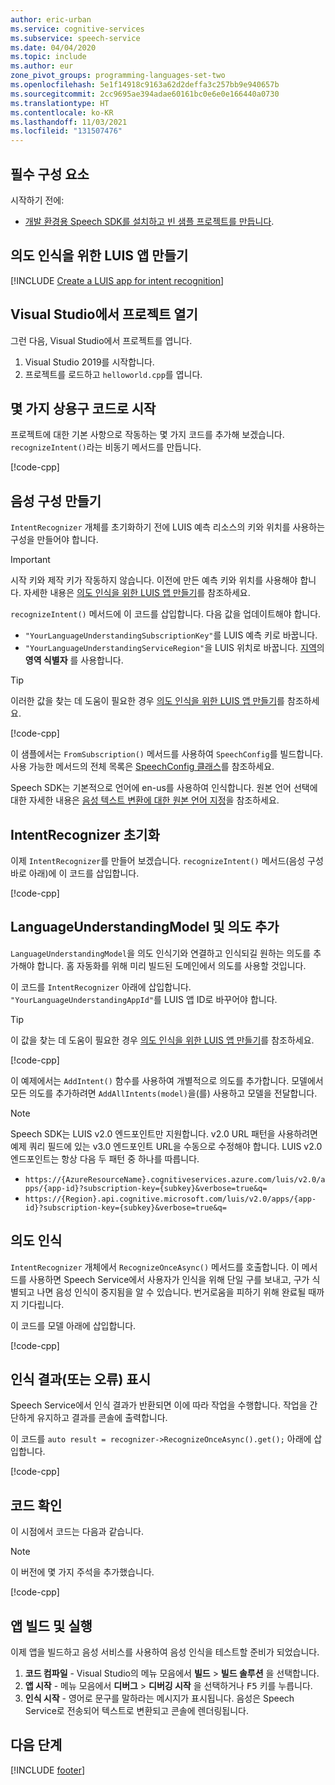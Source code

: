 ```yaml
---
author: eric-urban
ms.service: cognitive-services
ms.subservice: speech-service
ms.date: 04/04/2020
ms.topic: include
ms.author: eur
zone_pivot_groups: programming-languages-set-two
ms.openlocfilehash: 5e1f14918c9163a62d2deffa3c257bb9e940657b
ms.sourcegitcommit: 2cc9695ae394adae60161bc0e6e0e166440a0730
ms.translationtype: HT
ms.contentlocale: ko-KR
ms.lasthandoff: 11/03/2021
ms.locfileid: "131507476"
---
```

## <a name="prerequisites"></a>필수 구성 요소

시작하기 전에:

* <a href="~/articles/cognitive-services/Speech-Service/quickstarts/setup-platform.md?tabs=windows&pivots=programming-language-cpp" target="_blank">개발 환경용 Speech SDK를 설치하고 빈 샘플 프로젝트를 만듭니다</a>.

## <a name="create-a-luis-app-for-intent-recognition"></a>의도 인식을 위한 LUIS 앱 만들기

[!INCLUDE [Create a LUIS app for intent recognition](../luis-sign-up.md)]

## <a name="open-your-project-in-visual-studio"></a>Visual Studio에서 프로젝트 열기

그런 다음, Visual Studio에서 프로젝트를 엽니다.

1. Visual Studio 2019를 시작합니다.
2. 프로젝트를 로드하고 `helloworld.cpp`를 엽니다.

## <a name="start-with-some-boilerplate-code"></a>몇 가지 상용구 코드로 시작

프로젝트에 대한 기본 사항으로 작동하는 몇 가지 코드를 추가해 보겠습니다. `recognizeIntent()`라는 비동기 메서드를 만듭니다.

[!code-cpp[](~/samples-cognitive-services-speech-sdk/quickstart/cpp/windows/intent-recognition/helloworld/helloworld.cpp?range=6-16,72-80)]

## <a name="create-a-speech-configuration"></a>음성 구성 만들기

`IntentRecognizer` 개체를 초기화하기 전에 LUIS 예측 리소스의 키와 위치를 사용하는 구성을 만들어야 합니다.

> [!IMPORTANT]
> 시작 키와 제작 키가 작동하지 않습니다. 이전에 만든 예측 키와 위치를 사용해야 합니다. 자세한 내용은 [의도 인식을 위한 LUIS 앱 만들기](#create-a-luis-app-for-intent-recognition)를 참조하세요.

`recognizeIntent()` 메서드에 이 코드를 삽입합니다. 다음 값을 업데이트해야 합니다.

* `"YourLanguageUnderstandingSubscriptionKey"`를 LUIS 예측 키로 바꿉니다.
* `"YourLanguageUnderstandingServiceRegion"`을 LUIS 위치로 바꿉니다.  [지역](../../../../regions.md)의 **영역 식별자** 를 사용합니다.

>[!TIP]
> 이러한 값을 찾는 데 도움이 필요한 경우 [의도 인식을 위한 LUIS 앱 만들기](#create-a-luis-app-for-intent-recognition)를 참조하세요.

[!code-cpp[](~/samples-cognitive-services-speech-sdk/quickstart/cpp/windows/intent-recognition/helloworld/helloworld.cpp?range=25)]

이 샘플에서는 `FromSubscription()` 메서드를 사용하여 `SpeechConfig`를 빌드합니다. 사용 가능한 메서드의 전체 목록은 [SpeechConfig 클래스](/cpp/cognitive-services/speech/speechconfig)를 참조하세요.

Speech SDK는 기본적으로 언어에 en-us를 사용하여 인식합니다. 원본 언어 선택에 대한 자세한 내용은 [음성 텍스트 변환에 대한 원본 언어 지정](../../../../how-to-specify-source-language.md)을 참조하세요.

## <a name="initialize-an-intentrecognizer"></a>IntentRecognizer 초기화

이제 `IntentRecognizer`를 만들어 보겠습니다. `recognizeIntent()` 메서드(음성 구성 바로 아래)에 이 코드를 삽입합니다.

[!code-cpp[](~/samples-cognitive-services-speech-sdk/quickstart/cpp/windows/intent-recognition/helloworld/helloworld.cpp?range=28)]

## <a name="add-a-languageunderstandingmodel-and-intents"></a>LanguageUnderstandingModel 및 의도 추가

`LanguageUnderstandingModel`을 의도 인식기와 연결하고 인식되길 원하는 의도를 추가해야 합니다. 홈 자동화를 위해 미리 빌드된 도메인에서 의도를 사용할 것입니다.

이 코드를 `IntentRecognizer` 아래에 삽입합니다. `"YourLanguageUnderstandingAppId"`를 LUIS 앱 ID로 바꾸어야 합니다.

>[!TIP]
> 이 값을 찾는 데 도움이 필요한 경우 [의도 인식을 위한 LUIS 앱 만들기](#create-a-luis-app-for-intent-recognition)를 참조하세요.

[!code-cpp[](~/samples-cognitive-services-speech-sdk/quickstart/cpp/windows/intent-recognition/helloworld/helloworld.cpp?range=31-33)]

이 예제에서는 `AddIntent()` 함수를 사용하여 개별적으로 의도를 추가합니다. 모델에서 모든 의도를 추가하려면 `AddAllIntents(model)`을(를) 사용하고 모델을 전달합니다.

> [!NOTE]
> Speech SDK는 LUIS v2.0 엔드포인트만 지원합니다.
> v2.0 URL 패턴을 사용하려면 예제 쿼리 필드에 있는 v3.0 엔드포인트 URL을 수동으로 수정해야 합니다.
> LUIS v2.0 엔드포인트는 항상 다음 두 패턴 중 하나를 따릅니다.
> * `https://{AzureResourceName}.cognitiveservices.azure.com/luis/v2.0/apps/{app-id}?subscription-key={subkey}&verbose=true&q=`
> * `https://{Region}.api.cognitive.microsoft.com/luis/v2.0/apps/{app-id}?subscription-key={subkey}&verbose=true&q=`

## <a name="recognize-an-intent"></a>의도 인식

`IntentRecognizer` 개체에서 `RecognizeOnceAsync()` 메서드를 호출합니다. 이 메서드를 사용하면 Speech Service에서 사용자가 인식을 위해 단일 구를 보내고, 구가 식별되고 나면 음성 인식이 중지됨을 알 수 있습니다. 번거로움을 피하기 위해 완료될 때까지 기다립니다.

이 코드를 모델 아래에 삽입합니다.

[!code-cpp[](~/samples-cognitive-services-speech-sdk/quickstart/cpp/windows/intent-recognition/helloworld/helloworld.cpp?range=43)]

## <a name="display-the-recognition-results-or-errors"></a>인식 결과(또는 오류) 표시

Speech Service에서 인식 결과가 반환되면 이에 따라 작업을 수행합니다. 작업을 간단하게 유지하고 결과를 콘솔에 출력합니다.

이 코드를 `auto result = recognizer->RecognizeOnceAsync().get();` 아래에 삽입합니다.

[!code-cpp[](~/samples-cognitive-services-speech-sdk/quickstart/cpp/windows/intent-recognition/helloworld/helloworld.cpp?range=46-71)]

## <a name="check-your-code"></a>코드 확인

이 시점에서 코드는 다음과 같습니다.

> [!NOTE]
> 이 버전에 몇 가지 주석을 추가했습니다.

[!code-cpp[](~/samples-cognitive-services-speech-sdk/quickstart/cpp/windows/intent-recognition/helloworld/helloworld.cpp?range=6-79)]

## <a name="build-and-run-your-app"></a>앱 빌드 및 실행

이제 앱을 빌드하고 음성 서비스를 사용하여 음성 인식을 테스트할 준비가 되었습니다.

1. **코드 컴파일** - Visual Studio의 메뉴 모음에서 **빌드** > **빌드 솔루션** 을 선택합니다.
2. **앱 시작** - 메뉴 모음에서 **디버그** > **디버깅 시작** 을 선택하거나 <kbd>F5</kbd> 키를 누릅니다.
3. **인식 시작** - 영어로 문구를 말하라는 메시지가 표시됩니다. 음성은 Speech Service로 전송되어 텍스트로 변환되고 콘솔에 렌더링됩니다.

## <a name="next-steps"></a>다음 단계

[!INCLUDE [footer](./footer.md)]
